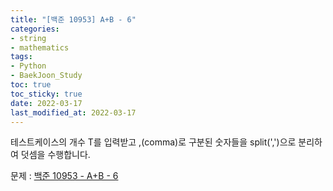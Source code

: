 ```yaml
---
title: "[백준 10953] A+B - 6"
categories: 
- string
- mathematics
tags:
- Python
- BaekJoon_Study
toc: true
toc_sticky: true
date: 2022-03-17
last_modified_at: 2022-03-17
---
```


테스트케이스의 개수 T를 입력받고 ,(comma)로 구분된 숫자들을 split(',')으로 분리하여 덧셈을 수행합니다.

문제 : [백준 10953 - A+B - 6](https://www.acmicpc.net/problem/10953)

<script src="https://gist.github.com/Ryumaker/db710031cab08ffa56b4a997613aa5df.js"></script>



